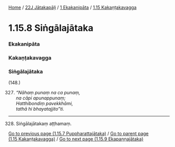 
[Home](/) / [22J Jātakapāḷi](../../../22J.md) / [1 Ekakanipāta](../../1.md) / [1.15 Kakaṇṭakavagga](../1.15.md)

# 1.15.8 Siṅgālajātaka

### Ekakanipāta

### Kakaṇṭakavagga

### Siṅgālajātaka

(148.)

327. _“Nāhaṃ punaṃ na ca punaṃ,_  
_na cāpi apunappunaṃ;_  
_Hatthibondiṃ pavekkhāmi,_  
_tathā hi bhayatajjito”ti._  


---

328. Siṅgālajātakaṃ aṭṭhamaṃ.



[Go to previous page (1.15.7 Puppharattajātaka)](1.15.7.md) / [Go to parent page (1.15 Kakaṇṭakavagga)](../1.15.md) / [Go to next page (1.15.9 Ekapaṇṇajātaka)](1.15.9.md)


